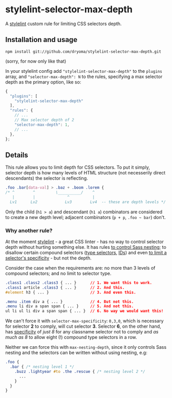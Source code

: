 # stylelint-selector-max-depth

A [stylelint](https://github.com/stylelint/stylelint) custom rule for limiting CSS selectors depth.

## Installation and usage

```
npm install git://github.com/dryoma/stylelint-selector-max-depth.git
```
(sorry, for now only like that)

In your stylelint config add `"stylelint-selector-max-depth"` to the `plugins` array, and `"selector-max-depth": N` to the rules, specifying a max selector depth as the primary option, like so:

```js
{
  "plugins": [
    "stylelint-selector-max-depth"
  ],
  "rules": {
    // ...
    // Max selector depth of 2
    "selector-max-depth": 1,
    // ...
  },
};
```

## Details

This rule allows you to limit depth for CSS selectors. To put it simply, selector depth is how many levels of HTML structure (not necesserily direct descendants) the selector is reflecting.

```css
.foo .bar[data-val] > .baz + .boom .lorem {
/* ^        ^         \__________/    ^
   |        |              ^          |
  Lv1      Lv2            Lv3        Lv4  -- these are depth levels */
```

Only the child (`h1 > a`) and descendant (`h1 a`) combinators are considered to create a new depth level; adjacent combinators (`p + p`, `.foo ~ bar`) don't.

### Why another rule?

At the moment [stylelint](https://github.com/stylelint/stylelint) - a great CSS linter - has no way to control selector depth without hurting something else. It has rules [to control Sass nesting](http://stylelint.io/user-guide/rules/max-nesting-depth/); to disallow certain compound selectors ([type selectors](http://stylelint.io/user-guide/rules/selector-no-type/), [IDs](http://stylelint.io/user-guide/rules/selector-no-id/)) and even [to limit a selector's specificity](http://stylelint.io/user-guide/rules/selector-max-specificity/) - but not the depth.

Consider the case when the requirements are: no more than 3 levels of compound selectors; and no limit to selector type.

```css
.class1 .class2 .class3 { ... }      // 1. We want this to work.
.class1 article .class3 { ... }      // 2. And this.
#element h3 { ... }                  // 3. And even this.

.menu .item div a { ... }            // 4. But not this.
.menu li div a span span { ... }     // 5. And not this.
ul li ul li div a span span { ... }  // 6. No way we would want this!
```

We can't force it with `selector-max-specificity`: `0,3,0`, which is necessary for selector **2** to comply, will cut selector **3**. Selector **6**, on the other hand, has [specificity](http://www.w3.org/TR/selectors/#specificity) of *just 8* for any classname selector not to comply and *as much as 8* to allow eight (!) compound type selectors in a row.

Neither we can force this with `max-nesting-depth`, since it only controls Sass nesting and the selectors can be written without using nesting, e.g:

```css
.foo {
  .bar { /* nesting level 1 */
    .buzz .lightyear #to .the .rescue { /* nesting level 2 */
      ...
    }
  }
}
```
